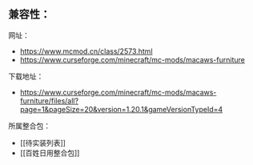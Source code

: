 兼容性：
- 

网址：
- https://www.mcmod.cn/class/2573.html
- https://www.curseforge.com/minecraft/mc-mods/macaws-furniture

下载地址：
- https://www.curseforge.com/minecraft/mc-mods/macaws-furniture/files/all?page=1&pageSize=20&version=1.20.1&gameVersionTypeId=4

所属整合包：
- [[待实装列表]]
- [[百姓日用整合包]]